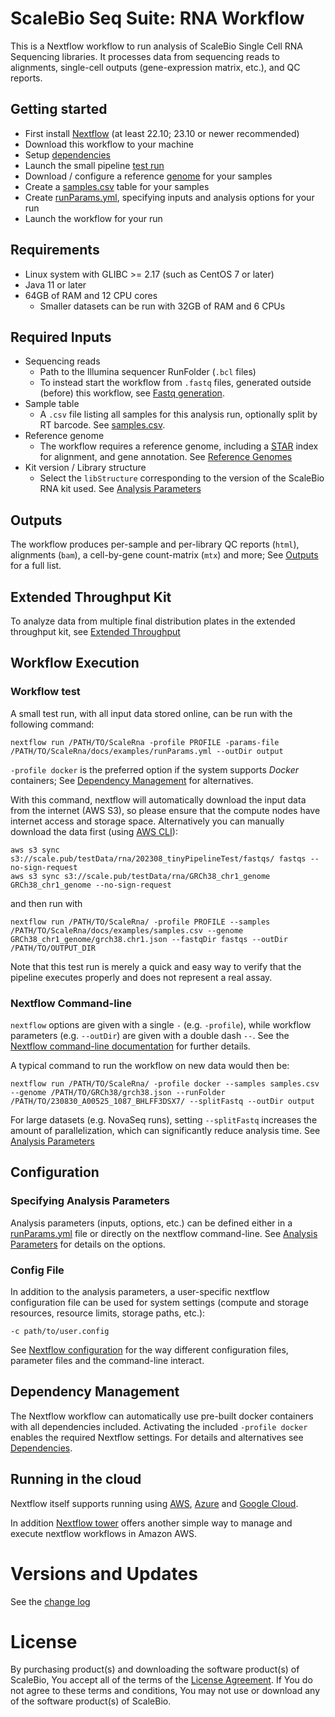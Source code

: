 # ScaleBio Seq Suite: RNA Workflow

This is a Nextflow workflow to run analysis of ScaleBio Single Cell RNA Sequencing libraries. It processes data from sequencing reads to alignments, single-cell outputs (gene-expression matrix, etc.), and QC reports.

## Getting started
* First install [Nextflow](http://www.nextflow.io) (at least 22.10; 23.10 or newer recommended)
* Download this workflow to your machine
* Setup [dependencies](docs/dependencies.md)
* Launch the small pipeline [test run](#workflow-test)
* Download / configure a reference [genome](docs/genomes.md) for your samples
* Create a [samples.csv](docs/samplesCsv.md) table for your samples
* Create [runParams.yml](docs/analysisParameters.md), specifying inputs and analysis options for your run
* Launch the workflow for your run

## Requirements
* Linux system with GLIBC >= 2.17 (such as CentOS 7 or later)
* Java 11 or later
* 64GB of RAM and 12 CPU cores
    * Smaller datasets can be run with 32GB of RAM and 6 CPUs

## Required Inputs
* Sequencing reads
    * Path to the Illumina sequencer RunFolder (`.bcl` files)
    * To instead start the workflow from `.fastq` files, generated outside (before) this workflow, see [Fastq generation](docs/fastqGeneration.md).
* Sample table
    * A `.csv` file listing all samples for this analysis run, optionally split by RT barcode. See [samples.csv](docs/samplesCsv.md).
* Reference genome
    * The workflow requires a reference genome, including a [STAR](https://github.com/alexdobin/STAR) index for alignment, and gene annotation. See [Reference Genomes](docs/genomes.md)
* Kit version / Library structure
    * Select the `libStructure` corresponding to the version of the ScaleBio RNA kit used. See [Analysis Parameters](docs/analysisParameters.md#kit-version)

## Outputs
The workflow produces per-sample and per-library QC reports (`html`), alignments (`bam`), a cell-by-gene count-matrix (`mtx`) and more; See [Outputs](docs/outputs.md) for a full list.

## Extended Throughput Kit
To analyze data from multiple final distribution plates in the extended throughput kit, see [Extended Throughput](docs/extendedThroughput.md)

## Workflow Execution
### Workflow test
A small test run, with all input data stored online, can be run with the following command:

`nextflow run /PATH/TO/ScaleRna -profile PROFILE -params-file /PATH/TO/ScaleRna/docs/examples/runParams.yml --outDir output`

`-profile docker` is the preferred option if the system supports _Docker_ containers;  See [Dependency Management](#dependency-management) for alternatives.

With this command, nextflow will automatically download the input data from the internet (AWS S3), so please ensure that the compute nodes have internet access and storage space. Alternatively you can manually download the data first (using [AWS CLI](https://docs.aws.amazon.com/cli/latest/userguide/cli-chap-welcome.html)):
```
aws s3 sync s3://scale.pub/testData/rna/202308_tinyPipelineTest/fastqs/ fastqs --no-sign-request
aws s3 sync s3://scale.pub/testData/rna/GRCh38_chr1_genome GRCh38_chr1_genome --no-sign-request
```
and then run with
```
nextflow run /PATH/TO/ScaleRna/ -profile PROFILE --samples /PATH/TO/ScaleRna/docs/examples/samples.csv --genome GRCh38_chr1_genome/grch38.chr1.json --fastqDir fastqs --outDir /PATH/TO/OUTPUT_DIR
```

Note that this test run is merely a quick and easy way to verify that the pipeline executes properly and does not represent a real assay.

### Nextflow Command-line
`nextflow` options are given with a single `-` (e.g. `-profile`), while workflow parameters (e.g. `--outDir`) are given with a double dash `--`. See the [Nextflow command-line documentation](https://www.nextflow.io/docs/latest/cli.html) for further details.

A typical command to run the workflow on new data would then be:

```
nextflow run /PATH/TO/ScaleRna/ -profile docker --samples samples.csv --genome /PATH/TO/GRCh38/grch38.json --runFolder /PATH/TO/230830_A00525_1087_BHLFF3DSX7/ --splitFastq --outDir output
```

For large datasets (e.g. NovaSeq runs), setting `--splitFastq` increases the amount of parallelization, which can significantly reduce analysis time. See [Analysis Parameters](docs/analysisParameters.md#parallel-execution)


## Configuration
### Specifying Analysis Parameters
Analysis parameters (inputs, options, etc.) can be defined either in a [runParams.yml](docs/examples/runParams.yml) file or directly on the nextflow command-line. See [Analysis Parameters](docs/analysisParameters.md) for details on the options.

### Config File
In addition to the analysis parameters, a user-specific nextflow configuration file can be used for system settings (compute and storage resources, resource limits, storage paths, etc.):

`-c path/to/user.config`

See [Nextflow configuration](https://www.nextflow.io/docs/latest/config.html) for the way different configuration files, parameter files and the command-line interact.

## Dependency Management
The Nextflow workflow can automatically use pre-built docker containers with all dependencies included. Activating the included `-profile docker` enables the required Nextflow settings. For details and alternatives see [Dependencies](docs/dependencies.md).

## Running in the cloud
Nextflow itself supports running using [AWS](https://www.nextflow.io/docs/latest/aws.html), [Azure](https://www.nextflow.io/docs/latest/azure.html) and [Google Cloud](https://www.nextflow.io/docs/latest/google.html). 

In addition [Nextflow tower](https://tower.nf) offers another simple way to manage and execute nextflow workflows in Amazon AWS.

# Versions and Updates
See the [change log](changelog.md)

# License
By purchasing product(s) and downloading the software product(s) of ScaleBio, You accept all of the terms of the [License Agreement](LICENSE.md). If You do not agree to these terms and conditions, You may not use or download any of the software product(s) of ScaleBio.
